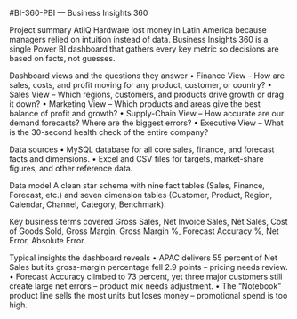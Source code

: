 #BI-360-PBI — Business Insights 360

Project summary
AtliQ Hardware lost money in Latin America because managers relied on intuition instead of data. Business Insights 360 is a single Power BI dashboard that gathers every key metric so decisions are based on facts, not guesses.

Dashboard views and the questions they answer
• Finance View – How are sales, costs, and profit moving for any product, customer, or country?
• Sales View – Which regions, customers, and products drive growth or drag it down?
• Marketing View – Which products and areas give the best balance of profit and growth?
• Supply-Chain View – How accurate are our demand forecasts? Where are the biggest errors?
• Executive View – What is the 30-second health check of the entire company?

Data sources
• MySQL database for all core sales, finance, and forecast facts and dimensions.
• Excel and CSV files for targets, market-share figures, and other reference data.

Data model
A clean star schema with nine fact tables (Sales, Finance, Forecast, etc.) and seven dimension tables (Customer, Product, Region, Calendar, Channel, Category, Benchmark).

Key business terms covered
Gross Sales, Net Invoice Sales, Net Sales, Cost of Goods Sold, Gross Margin, Gross Margin %, Forecast Accuracy %, Net Error, Absolute Error.

Typical insights the dashboard reveals
• APAC delivers 55 percent of Net Sales but its gross-margin percentage fell 2.9 points – pricing needs review.
• Forecast Accuracy climbed to 73 percent, yet three major customers still create large net errors – product mix needs adjustment.
• The “Notebook” product line sells the most units but loses money – promotional spend is too high.
